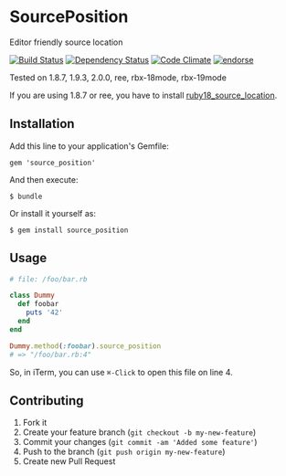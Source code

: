# SourcePosition

Editor friendly source location

[![Build Status](https://secure.travis-ci.org/linjunpop/source_position.png?branch=master)](http://travis-ci.org/linjunpop/source_position)
[![Dependency Status](https://gemnasium.com/linjunpop/source_position.png)](https://gemnasium.com/linjunpop/source_position)
[![Code Climate](https://codeclimate.com/badge.png)](https://codeclimate.com/github/linjunpop/source_position)
[![endorse](http://api.coderwall.com/linjunpop/endorsecount.png)](http://coderwall.com/linjunpop)

Tested on 1.8.7, 1.9.3, 2.0.0, ree, rbx-18mode, rbx-19mode

If you are using 1.8.7 or ree, you have to install [ruby18_source_location].

## Installation

Add this line to your application's Gemfile:

    gem 'source_position'

And then execute:

    $ bundle

Or install it yourself as:

    $ gem install source_position

## Usage

```ruby
# file: /foo/bar.rb

class Dummy
  def foobar
    puts '42'
  end
end
```

```ruby
Dummy.method(:foobar).source_position
# => "/foo/bar.rb:4"
```

So, in iTerm, you can use `⌘-Click` to open this file on line 4.

## Contributing

1. Fork it
2. Create your feature branch (`git checkout -b my-new-feature`)
3. Commit your changes (`git commit -am 'Added some feature'`)
4. Push to the branch (`git push origin my-new-feature`)
5. Create new Pull Request

[ruby18_source_location]: https://github.com/ConradIrwin/ruby18_source_location
